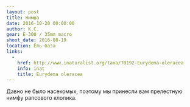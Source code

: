 ```yaml
---
layout: post
title: Нимфа
date: 2016-10-20 00:00:00
author: К.С.
gear: E-300 / 35mm macro
shoot_date: 2016-08-19
location: Ёль-база
links:
  -
    href: http://www.inaturalist.org/taxa/70192-Eurydema-oleracea
    info: inat
    title: Eurydema oleracea
---
```


Давно не было насекомых, поэтому мы принесли вам прелестную нимфу рапсового клопика.
